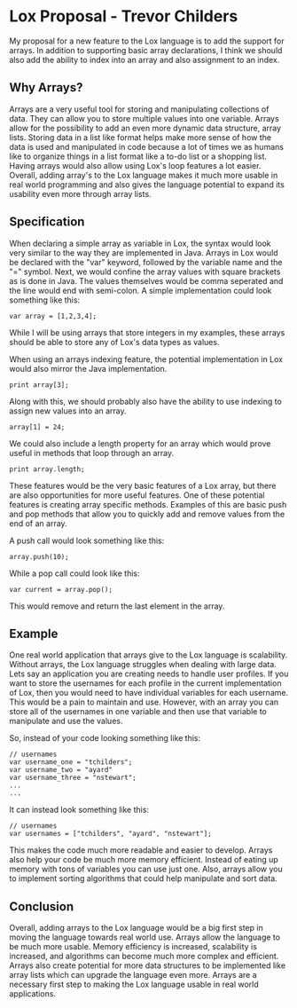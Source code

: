 # Lox Proposal - Trevor Childers

My proposal for a new feature to the Lox language is to add the support for arrays. In addition to supporting basic array declarations, I think we should also add the ability to index into an array and also assignment to an index.

## Why Arrays?

Arrays are a very useful tool for storing and manipulating collections of data. They can allow you to store multiple values into one variable. Arrays allow for the possibility to add an even more dynamic data structure, array lists. Storing data in a list like format helps make more sense of how the data is used and manipulated in code because a lot of times we as humans like to organize things in a list format like a to-do list or a shopping list. Having arrays would also allow using Lox's loop features a lot easier. Overall, adding array's to the Lox language makes it much more usable in real world programming and also gives the language potential to expand its usability even more through array lists.

## Specification 

When declaring a simple array as variable in Lox, the syntax would look very similar to the way they are implemented in Java. Arrays in Lox would be declared with the "var" keyword, followed by the variable name and the "=" symbol. Next, we would confine the array values with square brackets as is done in Java. The values themselves would be comma seperated and the line would end with semi-colon. A simple implementation could look something like this:

```Lox 
var array = [1,2,3,4];
```
While I will be using arrays that store integers in my examples, these arrays should be able to store any of Lox's data types as values.

When using an arrays indexing feature, the potential implementation in Lox would also mirror the Java implementation.

```Lox
print array[3]; 
```

Along with this, we should probably also have the ability to use indexing to assign new values into an array.

```Lox
array[1] = 24;
```

We could also include a length property for an array which would prove useful in methods that loop through an array.

```Lox
print array.length;
```

These features would be the very basic features of a Lox array, but there are also opportunities for more useful features. One of these potential features is creating array specific methods. 
Examples of this are basic push and pop methods that allow you to quickly add and remove values from the end of an array.

A push call would look something like this:

```Lox
array.push(10);
```

While a pop call could look like this:

```Lox
var current = array.pop();
```

This would remove and return the last element in the array.

## Example

One real world application that arrays give to the Lox language is scalability. Without arrays, the Lox language struggles when dealing with large data. Lets say an application you are creating needs to handle user profiles. If you want to store the usernames for each profile in the current implementation of Lox, then you would need to have individual variables for each username. This would be a pain to maintain and use. However, with an array you can store all of the usernames in one variable and then use that variable to manipulate and use the values.

So, instead of your code looking something like this:

```Lox
// usernames
var username_one = "tchilders";
var username_two = "ayard"
var username_three = "nstewart";
...
...
```

It can instead look something like this:

```Lox
// usernames
var usernames = ["tchilders", "ayard", "nstewart"];
```

This makes the code much more readable and easier to develop. Arrays also help your code be much more memory efficient. Instead of eating up memory with tons of variables you can use just one. Also, arrays allow you to implement sorting algorithms that could help manipulate and sort data. 

## Conclusion

Overall, adding arrays to the Lox language would be a big first step in moving the language towards real world use. Arrays allow the language to be much more usable. Memory efficiency is increased, scalability is increased, and algorithms can become much more complex and efficient. Arrays also create potential for more data structures to be implemented like array lists which can upgrade the language even more. Arrays are a necessary first step to making the Lox language usable in real world applications.
